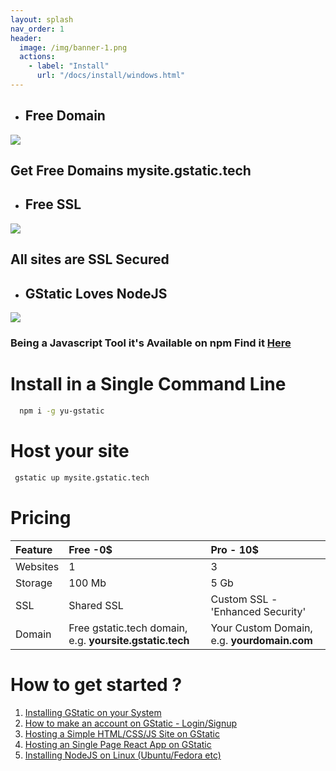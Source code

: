 ```yaml
---
layout: splash
nav_order: 1
header:
  image: /img/banner-1.png
  actions:
    - label: "Install"
      url: "/docs/install/windows.html"
---
```


* ## Free Domain
![](http://magcentre.com/wp-content/uploads/2017/06/how-to-create-a-website-feature-image-e1496943224192.jpg)
## Get Free Domains mysite.gstatic.tech

* ## Free SSL 
![](https://www-static.cdn-one.com/cmsimages/en_ssl-header.png)

## All sites are SSL Secured

* ## GStatic Loves NodeJS
![](https://www.panayiotisgeorgiou.net/wp-content/uploads/2017/02/nodejs-NPM-759x500.jpg)

### Being a Javascript Tool it's Available on **npm** Find it [Here](https://npmjs.com/package/yu-gstatic)


# Install in a Single Command Line

```bash
  npm i -g yu-gstatic
```

# Host your site

```bash
 gstatic up mysite.gstatic.tech
```
 
# Pricing 

| Feature | Free -0$                                           | Pro - 10$ |
|:--------|:---------------------------------------------------|:--------------------------------------|
| Websites| 1                                                  |3                                      |
|Storage  | 100 Mb                                             |5 Gb                                   |
|SSL      |Shared SSL                                          |Custom SSL - 'Enhanced Security'       |
|Domain   |Free gstatic.tech domain, e.g. **yoursite.gstatic.tech**|Your Custom Domain, e.g. **yourdomain.com**|
  
  
# How to get started ? 
1. [Installing GStatic on your System](/install)
2. [How to make an account on GStatic - Login/Signup](/auth)
3. [Hosting a Simple HTML/CSS/JS Site on GStatic](/simple)
4. [Hosting an Single Page React App on GStatic](/react)
5. [Installing NodeJS on Linux (Ubuntu/Fedora etc)](/node-linux)
